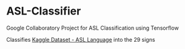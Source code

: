 # ASL-Classifier
Google Collaboratory Project for ASL Classification using Tensorflow

Classifies [Kaggle Dataset - ASL Language](https://www.kaggle.com/grassknoted/asl-alphabet) into the 29 signs 




